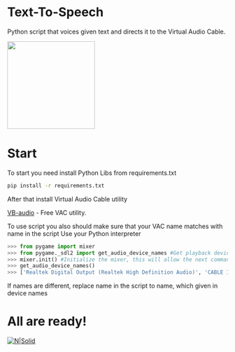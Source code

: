 # Text-To-Speech
Python script that voices given text and directs it to the Virtual Audio Cable.

<img src="https://images.vexels.com/media/users/3/145866/isolated/preview/b4efb6c6682b2a808631bf8fbd96d015-sound-wave-icon.png" width="200px"/>

# Start
To start you need install Python Libs from requirements.txt

```sh
pip install -r requirements.txt
```

After that install Virtual Audio Cable utility


[VB-audio](https://vb-audio.com/Cable/) - Free VAC utility.


To use script you also should make sure that your VAC name matches with name in the script
Use your Python interpreter 

```py
>>> from pygame import mixer
>>> from pygame._sdl2 import get_audio_device_names #Get playback device names
>>> mixer.init() #Initialize the mixer, this will allow the next commands to work
>>> get_audio_device_names()
>>> ['Realtek Digital Output (Realtek High Definition Audio)', 'CABLE Input (VB-Audio Virtual Cable)', 'Динамики (Realtek High Definition Audio)', 'XV272 P (NVIDIA High Definition Audio)']
```

If names are different, replace name in the script to name, which given in device names
# **All are ready!**
[![N|Solid](https://user-images.githubusercontent.com/108426835/180672123-2fecb949-11f7-4699-a64f-a51d7f82277a.png)](https://www.python.org/)
